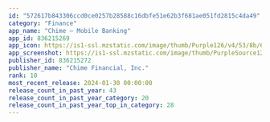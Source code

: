 ```yaml
---
id: "572617b843306ccd0ce0257b28588c16dbfe51e62b3f681ae051fd2815c4da49"
category: "Finance"
app_name: "Chime – Mobile Banking"
app_id: 836215269
app_icon: https://is1-ssl.mzstatic.com/image/thumb/Purple126/v4/53/8b/6b/538b6bd7-72ff-5328-c3c8-534e9d661d01/AppIcon-0-1x_U007emarketing-0-5-0-85-220.png/1024x1024bb.png
app_screenshot: https://is1-ssl.mzstatic.com/image/thumb/PurpleSource126/v4/da/18/d1/da18d1ae-08a4-b6ed-be81-01eda11a86c9/68818409-97a8-4739-b59c-856560038a62_1.jpg/1242x2688bb.png
publisher_id: 836215272
publisher_name: "Chime Financial, Inc."
rank: 10
most_recent_release: 2024-01-30 00:00:00
release_count_in_past_year: 43
release_count_in_past_year_category: 20
release_count_in_past_year_top_in_category: 28
---
```

